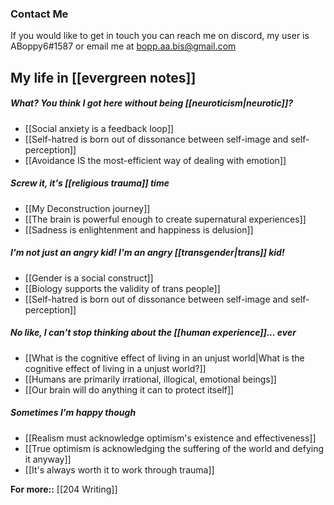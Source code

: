 ### Contact Me

If you would like to get in touch you can reach me on discord, my user is ABoppy6#1587 or email me at bopp.aa.bis@gmail.com

## My life in [[evergreen notes]]

##### What? You think I got here without being [[neuroticism|neurotic]]?

- [[Social anxiety is a feedback loop]]
- [[Self-hatred is born out of dissonance between self-image and self-perception]]
- [[Avoidance IS the most-efficient way of dealing with emotion]]

##### Screw it, it's [[religious trauma]] time

- [[My Deconstruction journey]]
- [[The brain is powerful enough to create supernatural experiences]]
- [[Sadness is enlightenment and happiness is delusion]]

##### I'm not just an angry kid! I'm an angry [[transgender|trans]] kid!

- [[Gender is a social construct]]
- [[Biology supports the validity of trans people]]
- [[Self-hatred is born out of dissonance between self-image and self-perception]]

##### No like, I can't stop thinking about the [[human experience]]... ever

- [[What is the cognitive effect of living in an unjust world|What is the cognitive effect of living in a unjust world?]]
- [[Humans are primarily irrational, illogical, emotional beings]]
- [[Our brain will do anything it can to protect itself]]

##### Sometimes I'm happy though

- [[Realism must acknowledge optimism's existence and effectiveness]]
- [[True optimism is acknowledging the suffering of the world and defying it anyway]]
- [[It's always worth it to work through trauma]]

**For more::** [[204 Writing]]
